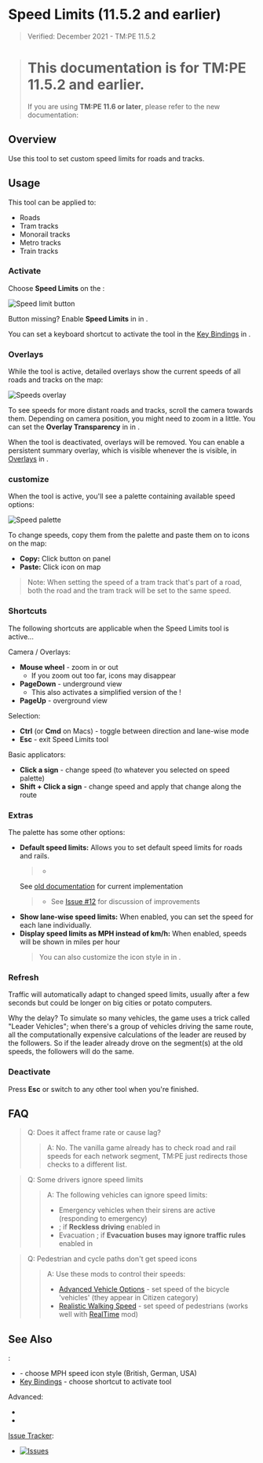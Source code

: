 # Speed Limits (11.5.2 and earlier)

> Verified: December 2021 - TM:PE 11.5.2

> # This documentation is for **TM:PE 11.5.2 and earlier**.
>
> If you are using **TM:PE 11.6 or later**, please refer to the new documentation: [](Speed-Limits.md)

## Overview

Use this tool to set custom speed limits for roads and tracks.

## Usage

This tool can be applied to:

* Roads
* Tram tracks
* Monorail tracks
* Metro tracks
* Train tracks

### Activate

Choose **Speed Limits** on the [](Toolbar.md):

![Speed limit button](btnSpeedLimits.png)

Button missing? Enable **Speed Limits** in [](Maintenance.md) in [](Settings.md).

You can set a keyboard shortcut to activate the tool in the [Key Bindings](Keybinds.md) in [](Settings.md).

### Overlays

While the tool is active, detailed overlays show the current speeds of all roads and tracks on the map:

![Speeds overlay](picSpeedLimits_speedsOverlay.png)

To see speeds for more distant roads and tracks, scroll the camera towards them. Depending on camera position, you might
need to zoom in a little. You can set the **Overlay Transparency** in [](General.md) in [](Settings.md).

When the tool is deactivated, overlays will be removed. You can enable a persistent summary overlay, which is visible
whenever the [](Toolbar.md) is visible, in [Overlays](Overlays.md) in [](Settings.md).

### customize

When the tool is active, you'll see a palette containing available speed options:

![Speed palette](picSpeedLimits_palette.png)

To change speeds, copy them from the palette and paste them on to icons on the map:

* **Copy:** Click button on panel
* **Paste:** Click icon on map

> Note: When setting the speed of a tram track that's part of a road, both the road and the tram track will be set to
> the same speed.

### Shortcuts

The following shortcuts are applicable when the Speed Limits tool is active...

Camera / Overlays:

* **Mouse wheel** - zoom in or out
    * If you zoom out too far, icons may disappear
* **PageDown** - underground view
    * This also activates a simplified version of the [](Traffic-Info-View.md)!
* **PageUp** - overground view

Selection:

* **Ctrl** (or **Cmd** on Macs) - toggle between direction and lane-wise mode
* **Esc** - exit Speed Limits tool

Basic applicators:

* **Click a sign** - change speed (to whatever you selected on speed palette)
* **Shift + Click a sign** - change speed and apply that change along the route

### Extras

The palette has some other options:

* **Default speed limits:** Allows you to set default speed limits for roads and rails.
  > *
  See [old documentation](https://tmpe.viathinksoft.com/wiki/index.php?title=Speed_limits#Default_speed_limits_per_road_type)
  for current implementation
  > * See [Issue #12](https://github.com/krzychu124/Cities-Skylines-Traffic-Manager-President-Edition/issues/12) for
      discussion of improvements
* **Show lane-wise speed limits:** When enabled, you can set the speed for each lane individually.
* **Display speed limits as MPH instead of km/h:** When enabled, speeds will be shown in miles per hour
  > You can also customize the icon style in [](General.md) in [](Settings.md).

### Refresh

Traffic will automatically adapt to changed speed limits, usually after a few seconds but could be longer on big cities
or potato computers.

Why the delay? To simulate so many vehicles, the game uses a trick called "Leader Vehicles"; when there's a group of
vehicles driving the same route, all the computationally expensive calculations of the leader are reused by the
followers. So if the leader already drove on the segment(s) at the old speeds, the followers will do the same.

### Deactivate

Press **Esc** or switch to any other tool when you're finished.

## FAQ

> Q: Does it affect frame rate or cause lag?
>> A: No. The vanilla game already has to check road and rail speeds for each network segment, TM:PE just redirects
> > those checks to a different list.

> Q: Some drivers ignore speed limits
>> A: The following vehicles can ignore speed limits:
>> * Emergency vehicles when their sirens are active (responding to emergency)
>> * [](Reckless-Drivers.md); if **Reckless driving** enabled in [](Gameplay.md)
>> * Evacuation [](Buses.md); if **Evacuation buses may ignore traffic rules** enabled in [](Policies.md)

> Q: Pedestrian and cycle paths don't get speed icons
>> A: Use these mods to control their speeds:
>> * [Advanced Vehicle Options](https://steamcommunity.com/sharedfiles/filedetails/?id=1548831935) - set speed of the
     bicycle 'vehicles' (they appear in Citizen category)
>> * [Realistic Walking Speed](https://steamcommunity.com/sharedfiles/filedetails/?id=1412844620) - set speed of
     pedestrians (works well with [RealTime](https://steamcommunity.com/sharedfiles/filedetails/?id=1420955187) mod)

## See Also

[](Settings.md):

* [](General.md) - choose MPH speed icon style (British, German, USA)
* [Key Bindings](Keybinds.md) - choose shortcut to activate tool

Advanced:

* [](Reckless-Drivers.md)
* [](Road-Conditions.md)

[Issue Tracker](https://github.com/krzychu124/Cities-Skylines-Traffic-Manager-President-Edition/issues):

* <a href="https://github.com/CitiesSkylinesMods/TMPE/labels/SPEED LIMITS"><img alt="Issues" src="https://img.shields.io/github/issues/CitiesSkylinesMods/TMPE/SPEED LIMITS?label=SPEED LIMITS%26logo=github" /></a>